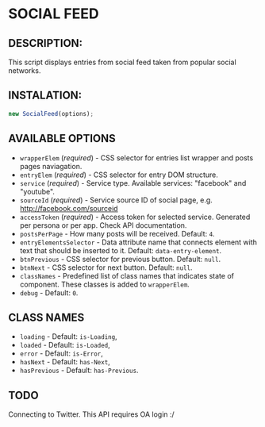 # SOCIAL FEED

## DESCRIPTION:

This script displays entries from social feed taken from popular social networks.

## INSTALATION:

```javascript
new SocialFeed(options);
```

## AVAILABLE OPTIONS

- `wrapperElem` (_required_) - CSS selector for entries list wrapper and posts pages naviagation.
- `entryElem` (_required_) - CSS selector for entry DOM structure.
- `service` (_required_) - Service type. Available services: "facebook" and "youtube".
- `sourceId` (_required_) - Service source ID of social page, e.g. http://facebook.com/sourceid
- `accessToken` (_required_) - Access token for selected service. Generated per persona or per app. Check API documentation.
- `postsPerPage` - How many posts will be received. Default: `4`.
- `entryElementsSelector` - Data attribute name that connects element with text that should be inserted to it. Default: `data-entry-element`.
- `btnPrevious` - CSS selector for previous button. Default: `null`.
- `btnNext` - CSS selector for next button. Default: `null`.
- `classNames` - Predefined list of class names that indicates state of component. These classes is added to `wrapperElem`.
- `debug` - Default: `0`.

## CLASS NAMES

- `loading` - Default: `is-Loading`,
- `loaded` - Default: `is-Loaded`,
- `error` - Default: `is-Error`,
- `hasNext` - Default: `has-Next`,
- `hasPrevious` - Default: `has-Previous`.

## TODO
Connecting to Twitter. This API requires OA login :/